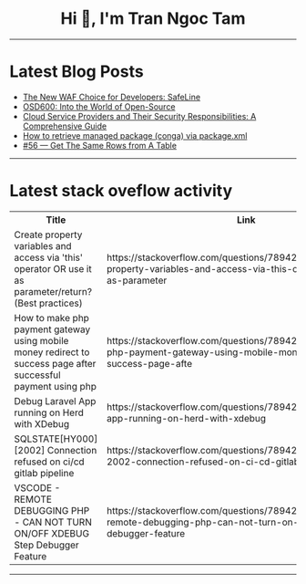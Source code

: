 <h1 align="center">Hi 👋, I'm Tran Ngoc Tam</h1>

---

# Latest Blog Posts 
<!-- BLOG-POST-LIST:START -->
- [The New WAF Choice for Developers: SafeLine](https://dev.to/lulu_liu_c90f973e2f954d7f/the-new-waf-choice-for-developers-safeline-2l3f)
- [OSD600: Into the World of Open-Source](https://dev.to/udayrana/osd600-into-the-world-of-open-source-k49)
- [Cloud Service Providers and Their Security Responsibilities: A Comprehensive Guide](https://dev.to/public_cloud/cloud-service-providers-and-their-security-responsibilities-a-comprehensive-guide-217h)
- [How to retrieve managed package &lpar;conga&rpar; via package.xml](https://dev.to/bhanukarkra/how-to-retrieve-managed-package-conga-via-packagexml-51ke)
- [#56 — Get The Same Rows from A Table](https://dev.to/judith677/56-get-the-same-rows-from-a-table-h9a)
<!-- BLOG-POST-LIST:END -->

---

# Latest stack oveflow activity
<table>
  <tr><th>Title</th><th>Link</th></tr>
  <!-- STACKOVERFLOW:START --><tr><td>Create property variables and access via &#39;this&#39; operator OR use it as parameter/return? &lpar;Best practices&rpar;</td><td>https://stackoverflow.com/questions/78942610/create-property-variables-and-access-via-this-operator-or-use-it-as-parameter</td></tr><tr><td>How to make php payment gateway using mobile money redirect to success page after successful payment using php</td><td>https://stackoverflow.com/questions/78942536/how-to-make-php-payment-gateway-using-mobile-money-redirect-to-success-page-afte</td></tr><tr><td>Debug Laravel App running on Herd with XDebug</td><td>https://stackoverflow.com/questions/78942513/debug-laravel-app-running-on-herd-with-xdebug</td></tr><tr><td>SQLSTATE[HY000] [2002] Connection refused on ci/cd gitlab pipeline</td><td>https://stackoverflow.com/questions/78942391/sqlstatehy000-2002-connection-refused-on-ci-cd-gitlab-pipeline</td></tr><tr><td>VSCODE - REMOTE DEBUGGING PHP - CAN NOT TURN ON/OFF XDEBUG Step Debugger Feature</td><td>https://stackoverflow.com/questions/78942026/vscode-remote-debugging-php-can-not-turn-on-off-xdebug-step-debugger-feature</td></tr><!-- STACKOVERFLOW:END -->
</table>

---


